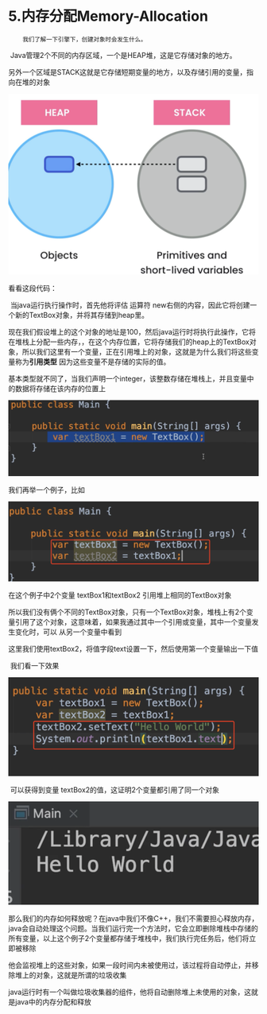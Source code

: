 # 5.内存分配Memory-Allocation

 		我们了解一下引擎下，创建对象时会发生什么。

​		Java管理2个不同的内存区域，一个是HEAP堆，这是它存储对象的地方。

​			另外一个区域是STACK这就是它存储短期变量的地方，以及存储引用的变量，指向在堆的对象

![image-20220331223206662](../../../../../.vuepress/public/images/image-20220331223206662.png)





看看这段代码：

​	当java运行执行操作时，首先他将评估 运算符 new右侧的内容，因此它将创建一个新的TextBox对象，并将其存储到heap里。

​		现在我们假设堆上的这个对象的地址是100，然后java运行时将执行此操作，它将在堆栈上分配一些内存，，在这个内存位置，它将存储我们的heap上的TextBox对象，所以我们这里有一个变量，正在引用堆上的对象，这就是为什么我们将这些变量称为**引用类型** 因为这些变量不是存储的实际的值。

​	基本类型就不同了，当我们声明一个integer，该整数存储在堆栈上，并且变量中的数据将存储在该内存的位置上

![image-20220331223235622](../../../../../.vuepress/public/images/image-20220331223235622.png)



我们再举一个例子，比如

![image-20220331224527893](../../../../../.vuepress/public/images/image-20220331224527893.png)

在这个例子中2个变量 textBox1和textBox2 引用堆上相同的TextBox对象

​	所以我们没有俩个不同的TextBox对象，只有一个TextBox对象，堆栈上有2个变量引用了这个对象，这意味着，如果我通过其中一个引用或变量，其中一个变量发生变化时，可以 从另一个变量中看到



​	这里我们使用textBox2，将值字段text设置一下，然后使用第一个变量输出一下值

​	我们看一下效果

![image-20220331225324914](../../../../../.vuepress/public/images/image-20220331225324914.png)



​		可以获得到变量 textBox2的值，这证明2个变量都引用了同一个对象 

![image-20220331225413391](../../../../../.vuepress/public/images/image-20220331225413391.png)



​	那么我们的内存如何释放呢？在java中我们不像C++，我们不需要担心释放内存，java会自动处理这个问题。当我们运行完一个方法时，它会立即删除堆栈中存储的所有变量，以上这个例子2个变量都存储于堆栈中，我们执行完任务后，他们将立即被移除

​		他会监视堆上的这些对象，如果一段时间内未被使用过，该过程将自动停止，并移除堆上的对象，这就是所谓的垃圾收集

​		java运行时有一个叫做垃圾收集器的组件，他将自动删除堆上未使用的对象，这就是java中的内存分配和释放



































































